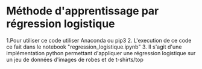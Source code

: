 Méthode d'apprentissage par régression logistique
=====

1.Pour utiliser ce code utiliser Anaconda ou pip3
2. L'execution de ce code ce fait dans le notebook "regression_logistique.ipynb"
3. Il s'agit d'une implémentation python permettant d'appliquer une régression logistique sur un jeu de données d'images de robes et de t-shirts/top